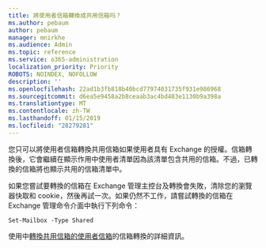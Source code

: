 ```yaml
---
title: 將使用者信箱轉換成共用信箱吗？
ms.author: pebaum
author: pebaum
manager: mnirkhe
ms.audience: Admin
ms.topic: reference
ms.service: o365-administration
localization_priority: Priority
ROBOTS: NOINDEX, NOFOLLOW
description: ''
ms.openlocfilehash: 22ad1b3fb818b40bcd77974031735f931e986968
ms.sourcegitcommit: d6ea5e9458a2b8ceaab3ac4bd483e1130b9a398a
ms.translationtype: MT
ms.contentlocale: zh-TW
ms.lasthandoff: 01/15/2019
ms.locfileid: "28279281"
---
```

您只可以將使用者信箱轉換共用信箱如果使用者具有 Exchange 的授權。信箱轉換後，它會繼續在顯示作用中使用者清單因為該清單包含共用的信箱。不過，已轉換的信箱將也顯示共用的信箱清單中。 
  
如果您嘗試要轉換的信箱在 Exchange 管理主控台及轉換會失敗，清除您的瀏覽器快取和 cookie，然後再試一次。如果仍然不工作，請嘗試轉換的信箱在 Exchange 管理命令介面中執行下列命令：
  
```
Set-Mailbox -Type Shared
```

使用中[轉換共用信箱的使用者信箱](https://support.office.com/client/2e122487-e1f5-4f26-ba41-5689249d93ba)的信箱轉換的詳細資訊。
  

